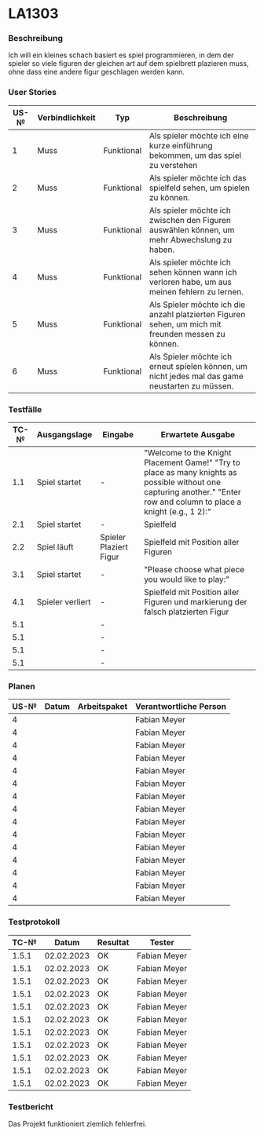 # LA1303

### Beschreibung

Ich will  ein kleines schach basiert es spiel programmieren, in dem der spieler so viele figuren der gleichen art auf dem spielbrett plazieren muss, ohne dass eine andere figur geschlagen werden kann.

### User Stories

| US-№ | Verbindlichkeit | Typ        | Beschreibung                                                                                                                                                  |
| ---- | --------------- | ---------- | ------------------------------------------------------------------------------------------------------------------------------------------------------------- |
| 1    | Muss            | Funktional | Als spieler möchte ich eine kurze einführung bekommen, um das spiel zu verstehen                                                                                                                                                              |
| 2    | Muss            | Funktional | Als spieler möchte ich das spielfeld sehen, um spielen zu können.                                                                                                                                                              |
| 3    | Muss            | Funktional | Als spieler möchte ich zwischen den Figuren auswählen können, um mehr Abwechslung zu haben.                                                                                                                                                              |
| 4    | Muss            | Funktional | Als spieler möchte ich sehen können wann ich verloren habe, um aus meinen fehlern zu lernen.                                                                                                                                                               |
| 5    | Muss            | Funktional | Als Spieler möchte ich die anzahl platzierten Figuren sehen, um mich mit freunden messen zu können.                                                                                                                                                              |
| 6    | Muss            | Funktional | Als Spieler möchte ich erneut spielen können, um nicht jedes mal das game neustarten zu müssen.                                                                                                                                                              |



### Testfälle

| TC-№ | Ausgangslage             | Eingabe                          | Erwartete Ausgabe                                                         |
| ---- | ------------------------ | -------------------------------- | ------------------------------------------------------------------------- |
| 1.1  | Spiel startet            | -                                |  "Welcome to the Knight Placement Game!" "Try to place as many knights as possible without one capturing another."  "Enter row and column to place a knight (e.g., 1 2):"|
| 2.1  | Spiel startet            | -                                | Spielfeld                                                                           |
| 2.2  | Spiel läuft              | Spieler Plaziert Figur           | Spielfeld mit Position aller Figuren                                                                          |
| 3.1  |  Spiel startet            | -              |              "Please choose what piece you would like to play:"                                                               |
| 4.1  | Spieler verliert          | -                                |  Spielfeld mit Position aller Figuren und markierung der falsch platzierten Figur                                                                      |
| 5.1  |                          | -                                |                                                                           |
| 5.1  |                          | -                                |                                                                           |
| 5.1  |                          | -                                |                                                                           |
| 5.1  |                          | -                                |                                                                           |


### Planen

| US-№ | Datum      | Arbeitspaket                                           | Verantwortliche Person           |
| ---- | ---------- | ------------------------------------------------------ | -------------------------------- |
| 4    |            |                                                        | Fabian Meyer                     |
| 4    |            |                                                        | Fabian Meyer                     |
| 4    |            |                                                        | Fabian Meyer                     |
| 4    |            |                                                        | Fabian Meyer                     |
| 4    |            |                                                        | Fabian Meyer                     |
| 4    |            |                                                        | Fabian Meyer                     |
| 4    |            |                                                        | Fabian Meyer                     |
| 4    |            |                                                        | Fabian Meyer                     |
| 4    |            |                                                        | Fabian Meyer                     |
| 4    |            |                                                        | Fabian Meyer                     |
| 4    |            |                                                        | Fabian Meyer                     |
| 4    |            |                                                        | Fabian Meyer                     |
| 4    |            |                                                        | Fabian Meyer                     |
| 4    |            |                                                        | Fabian Meyer                     |
| 4    |            |                                                        | Fabian Meyer                     |


### Testprotokoll

| TC-№   | Datum      | Resultat | Tester        |
| ------ | ---------- | -------- | ------------- |
| 1.5.1  | 02.02.2023 | OK       | Fabian Meyer  |
| 1.5.1  | 02.02.2023 | OK       | Fabian Meyer  |
| 1.5.1  | 02.02.2023 | OK       | Fabian Meyer  |
| 1.5.1  | 02.02.2023 | OK       | Fabian Meyer  |
| 1.5.1  | 02.02.2023 | OK       | Fabian Meyer  |
| 1.5.1  | 02.02.2023 | OK       | Fabian Meyer  |
| 1.5.1  | 02.02.2023 | OK       | Fabian Meyer  |
| 1.5.1  | 02.02.2023 | OK       | Fabian Meyer  |
| 1.5.1  | 02.02.2023 | OK       | Fabian Meyer  |
| 1.5.1  | 02.02.2023 | OK       | Fabian Meyer  |
| 1.5.1  | 02.02.2023 | OK       | Fabian Meyer  |


### Testbericht

Das Projekt funktioniert ziemlich fehlerfrei.
